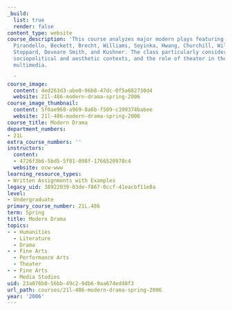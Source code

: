 ```yaml
---
_build:
  list: true
  render: false
content_type: website
course_description: 'This course analyzes major modern plays featuring works by Shaw,
  Pirandello, Beckett, Brecht, Williams, Soyinka, Hwang, Churchill, Wilson, Frayn,
  Stoppard, Deveare Smith, and Kushner. The class particularly considers performance,
  sociopolitical and aesthetic contexts, and the role of theater in the world of modern
  multimedia.

  '
course_image:
  content: 4ed263d3-abe0-96b8-47dc-0f5a682730d4
  website: 21l-486-modern-drama-spring-2006
course_image_thumbnail:
  content: 5f0ae968-a969-8a6b-f509-c399374babee
  website: 21l-486-modern-drama-spring-2006
course_title: Modern Drama
department_numbers:
- 21L
extra_course_numbers: ''
instructors:
  content:
  - 4726f3b6-5bd5-5f81-098f-1766520978c4
  website: ocw-www
learning_resource_types:
- Written Assignments with Examples
legacy_uid: 38922039-03de-f867-0ccf-41eacbf11e8a
level:
- Undergraduate
primary_course_number: 21L.486
term: Spring
title: Modern Drama
topics:
- - Humanities
  - Literature
  - Drama
- - Fine Arts
  - Performance Arts
  - Theater
- - Fine Arts
  - Media Studies
uid: 23a076b0-56bb-49c2-9db6-9aa674ed48f3
url_path: courses/21l-486-modern-drama-spring-2006
year: '2006'
---
```

